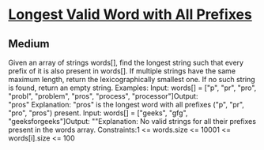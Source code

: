# [Longest Valid Word with All Prefixes](https://www.geeksforgeeks.org/problems/longest-valid-word-with-all-prefixes/1)
## Medium
Given an array of strings words[], find the longest string such that every prefix of it is also present in words[]. If multiple strings have the same maximum length, return the lexicographically smallest one. 
If no such string is found, return an empty string.
Examples:
Input: words[]&nbsp;= ["p", "pr", "pro", "probl", "problem", "pros", "process", "processor"]Output: "pros"&nbsp;Explanation: "pros" is the longest word with all prefixes ("p", "pr", "pro", "pros") present.
Input: words[] = ["geeks", "gfg", "geeksforgeeks"]Output: ""Explanation:&nbsp;No valid strings for all their prefixes present in the words array.
Constraints:1 &lt;= words.size &lt;= 10001 &lt;= words[i].size &lt;= 100